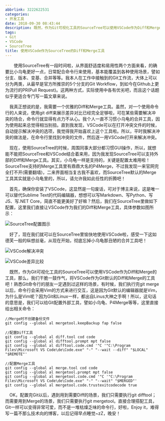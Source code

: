 ```yaml
---
abbrlink: 3222622531
categories:
- 开发工具
date: 2018-09-30 08:43:44
description: 既然，作为Git可视化工具的SourceTree可以使用VSCode作为Diff和Merge的工具，那么，我们干脆一鼓作气，将VSCode作为Git默认的Diff和Merge的工具吧;现在，使用SourceTree的时候，周围同事大部分都习惯GUI操作，所以，就想能不能把SourceTree和VSCode结合着来用，因为我发现SourceTree可以支持外部的Diff和Merge工具;然后，我们在SourceTree里做如下配置，这里我们直接让VSCode作为我们的Diff和Merge工具，具体参数如图所示：
tags:
- Git
- VSCode
- SourceTree
title: 使用VSCode作为SourceTree的Diff和Merge工具
---
```


&emsp;&emsp;使用SourceTree有一段时间啦，从界面舒适度和易用性两个方面来看，的确要比小乌龟更好一点，日常配合命令行来使用，基本能覆盖到各种使用场景，譬如分支、版本、变基、合并等等。我本人在工作中接触到的Git工作流，大体上可以分为两类，从最早是官方所推崇的5个分支的Git Workflow，到如今在Github上更为流行的PR(Pull Request)。这两种方式，实际使用中各有优劣吧，而且这个话题似乎更适合专门写一篇文章来说。

&emsp;我真正想说的是，我需要一个优雅的Diff和Merge工具。虽然，对一个使用命令行的人来说，使用git diff来展示差异对比已经完全足够啦，可在某些需要解决冲突的场合，命令行就显得有点力不从心。我个人一直不习惯小乌龟的合并工具，因为使用起来总觉得相当别扭。直到我发现，VSCode可以在打开冲突文件的时候，自动提示解决冲突的选项，我觉得我开始喜欢上这个工具啦。所以，平时我解决冲突的做法是，在命令行里找到冲突的文件，然后逐一用VSCode打开来解决冲突。

&emsp;现在，使用SourceTree的时候，周围同事大部分都习惯GUI操作，所以，就想能不能把SourceTree和VSCode结合着来用，因为我发现SourceTree可以支持外部的Diff和Merge工具。其实，小乌龟一样是支持的，关键是配置太难用啦！SourceTree支持的Merge工具里有鼎鼎大名的P4Merge，不过我发现一来官网完全打不开(需要翻墙)，二来界面相当复古我不喜欢，而SourceTree默认的Merge工具其实就是小乌龟里的，所以，请允许我如此任性的折腾吧！

&emsp;首先，确保你安装了VSCode，这显然是一句废话，可对于博主来说，这是唯一可以替代Sublime Text的代码编辑器，想想可以写Markdown、写Python、写JS、写.NET Core，简直不能更美好了好嘛？然后，我们在SourceTree里做如下配置，这里我们直接让VSCode作为我们的Diff和Merge工具，具体参数如图所示：

![SourceTree配置图示](http://ww1.sinaimg.cn/large/4c36074fly1fymku875hdj20ix0got97.jpg)

&emsp;好了，现在我们就可以在SourceTree里愉快地使用VSCode啦，感受一下这如德芙一般的纵想丝毫，从现在开始，彻底忘掉小乌龟那丑陋的合并工具吧！

![VSCode解决冲突](http://img-blog.csdn.net/20180930171206711)

![VSCode差异比较](https://img-blog.csdn.net/2018093017130972)

&emsp;既然，作为Git可视化工具的SourceTree可以使用VSCode作为Diff和Merge的工具，那么，我们干脆一鼓作气，将VSCode作为Git默认的Diff和Merge的工具吧！熟悉Git命令行的朋友一定遇到过这样的场景，有时候，我们执行完git merge以后，命令行会采用Vim的方式来进行交互，这是因为Git默认的编辑器就是Vim，为什么是Vim呢？因为Git和Linux一样，都出自Linus大神之手啊！所以，这句话的意思是，我们可以给Git配置外部工具，譬如小乌龟、P4Merge等等，这里直接给出相关命令：
```Shell
//Merge时不创建备份文件
git config --global al mergetool.keepBackup fap false

//配置Diff工具
git config --global al diff.tool cod code
git config --global al difftool.prompt mpt false
git config --global al difftool.code.cmd '"C '"C:\Program Files\Microsoft VS Code\de\Code.exe" "-" "--wait --diff" "$LOCAL" "$REMOTE"'

//配置Merge工具
git config --global al merge.tool cod code
git config --global al mergetool.prompt mpt false
git config --global al mergetool.code.cmd '"C '"C:\Program Files\Microsoft VS Code\de\Code.exe" "-" "--wait" "$MERGED"'
git config --global al mergetool.code.trustexitcodecode true

```

&emsp;OK，配置完Git以后，遇到用到需要Diff的场景，我们只需要执行git difftool；而需要用到Merge的场景，我们只需要执行git mergetool。直接合理搭配工具，Git一样可以变得非常可爱，而不是一堆枯燥乏味的命令行，好啦，Enjoy it，难得写一篇不那么技术向的博客，以后记得早点睡觉~zZ，晚安！